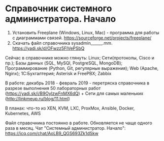 # Справочник системного администратора. Начало
1. Установить Freeplane (Windows, Linux, Mac) - программа для работы с диаграммами связей.
https://sourceforge.net/projects/freeplane/
2. Скачать файл справочника sysadmin______.mm.
https://yadi.sk/d/OFwzz5FIVePSbQ

Сейчас в справочнике можно глянуть:
Linux; Сети(протоколы, Cisco и пр.); Базы данных (SQL, MySQl, PostgreSQL, MongoDB); Программирование (Python, Git, регулярные выражения); Web (Apache, Nginx); 1С:Бухгалтерия; Asterisk и FreePBX; Zabbix

В работе: декабрь 2018 - февраль 2019 - перетряска справочника в разрезе выполнения 50 лабораторных работ (https://yadi.sk/i/B9OylzwFnMX6dQ) + Сети для самых маленьких (http://linkmeup.ru/blog/11.html)

В планах: что-то из XEN, KVM, LXC, ProxMox, Ansible, Docker, Kubernetes, AWS

Файл справочника постоянно в работе. Обновляется не чаще одного раза в месяц.
Чат "Системный администратор. Начало": https://icq.com/chat/AoLB9_QGS693Zk1dSkw
